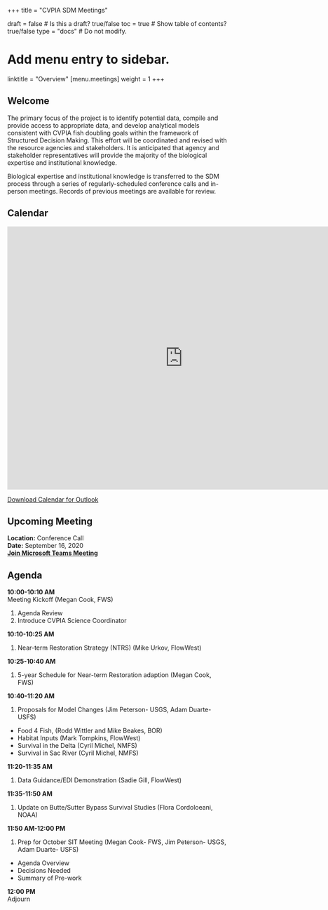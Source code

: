 +++
title = "CVPIA SDM Meetings"

draft = false  # Is this a draft? true/false
toc = true  # Show table of contents? true/false
type = "docs"  # Do not modify.

# Add menu entry to sidebar.
linktitle = "Overview"
[menu.meetings]
weight = 1 
+++

## Welcome

The primary focus of the project is to identify potential data, compile and provide access to appropriate data, and develop analytical models consistent with CVPIA fish doubling goals within the framework of Structured Decision Making. This effort will be coordinated and revised with the resource agencies and stakeholders. It is anticipated that agency and stakeholder representatives will provide the majority of the biological expertise and institutional knowledge.

Biological expertise and institutional knowledge is transferred to the SDM process through a series of regularly-scheduled conference calls and in-person meetings. Records of previous meetings are available for review. 
## Calendar 

<iframe src="https://calendar.google.com/calendar/embed?showTitle=0&amp;height=600&amp;wkst=1&amp;bgcolor=%23ffffff&amp;src=cvpiadsm%40gmail.com&amp;color=%231B887A&amp;ctz=America%2FLos_Angeles" style="border-width:0" width="800" height="600" frameborder="0" scrolling="no"></iframe>

[Download Calendar for Outlook](https://cvpia-meeting-slides.s3-us-west-2.amazonaws.com/basic+(1).ics)

## Upcoming Meeting
**Location:** Conference Call        
**Date:** September 16, 2020      
**[Join Microsoft Teams Meeting](https://www.google.com/url?q=https%3A%2F%2Fteams.microsoft.com%2Fl%2Fmeetup-join%2F19%253ameeting_Mzg4YTI2MzMtMzZhNi00ZTRhLTk0ZWYtMDFmODljMGY0NGU2%2540thread.v2%2F0%3Fcontext%3D%257b%2522Tid%2522%253a%25220693b5ba-4b18-4d7b-9341-f32f400a5494%2522%252c%2522Oid%2522%253a%25222c282e39-1152-42b7-8968-6d04c31f2047%2522%257d&sa=D&ust=1596923250145000&usg=AOvVaw2d8zCqYSG6VCzz8u54v_AG)**   


## Agenda  
**10:00-10:10 AM**    
Meeting Kickoff (Megan Cook, FWS)               
1. Agenda Review            
2. Introduce CVPIA Science Coordinator              

**10:10-10:25 AM**                  
1. Near-term Restoration Strategy (NTRS) (Mike Urkov, FlowWest)                     

**10:25-10:40 AM**      
1. 5-year Schedule for Near-term Restoration adaption (Megan Cook, FWS)        

**10:40-11:20 AM**          
1. Proposals for Model Changes (Jim Peterson- USGS, Adam Duarte- USFS)

* Food 4 Fish, (Rodd Wittler and Mike Beakes, BOR)        
* Habitat Inputs (Mark Tompkins, FlowWest)              
* Survival in the Delta (Cyril Michel, NMFS)       
* Survival in Sac River (Cyril Michel, NMFS)           

**11:20-11:35 AM**              
1. Data Guidance/EDI Demonstration (Sadie Gill, FlowWest)                

**11:35-11:50 AM**          
1. Update on Butte/Sutter Bypass Survival Studies (Flora Cordoloeani, NOAA)                 

**11:50 AM-12:00 PM**                  
1. Prep for October SIT Meeting (Megan Cook- FWS, Jim Peterson- USGS, Adam Duarte- USFS)                          

* Agenda Overview                       
* Decisions Needed                  
* Summary of Pre-work     

**12:00 PM**        
Adjourn     